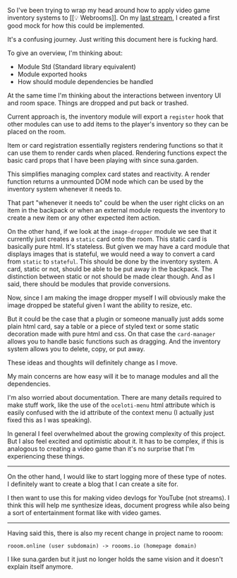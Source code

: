 
So I've been trying to wrap my head around how to apply video game inventory systems to [[💡 Webrooms]]. On my [last stream](https://www.youtube.com/watch?v=whB1y3yhkmg), I created a first good mock for how this could be implemented.

It's a confusing journey. Just writing this document here is fucking hard.

To give an overview, I'm thinking about:

- Module Std (Standard library equivalent)
- Module exported hooks
- How should module dependencies be handled

At the same time I'm thinking about the interactions between inventory UI and room space. Things are dropped and put back or trashed.

Current approach is, the inventory module will export a  `register` hook that other modules can use to add items to the player's inventory so they can be placed on the room.

Item or card registration essentially registers rendering functions so that it can use them to render cards when placed. Rendering functions expect the basic card props that I have been playing with since suna.garden.

This simplifies managing complex card states and reactivity. A render function returns a unmounted DOM node which can be used by the inventory system whenever it needs to.

That part "whenever it needs to" could be when the user right clicks on an item in the backpack or when an external module requests the inventory to create a new item or any other expected item action.

On the other hand, if we look at the `image-dropper` module we see that it currently just creates a `static` card onto the room. This static card is basically pure html. It's stateless. But given we may have a card module that displays images that is stateful, we would need a way to convert a card from `static` to `stateful`. This should be done by the inventory system. A card, static or not, should be able to be put away in the backpack. The distinction between static or not should be made clear though. And as I said, there should be modules that provide conversions.

Now, since I am making the image dropper myself I will obviously make the image dropped be stateful given I want the ability to resize, etc.

But it could be the case that a plugin or someone manually just adds some plain html card, say a table or a piece of styled text or some static decoration made with pure html and css. On that case the `card-manager` allows you to handle basic functions such as dragging. And the inventory system allows you to delete, copy, or put away.

These ideas and thoughts will definitely change as I move.

My main concerns are how easy will it be to manage modules and all the dependencies.

I'm also worried about documentation. There are many details required to make stuff work, like the use of the `oceloti-menu` html attribute which is easily confused with the id attribute of the context menu (I actually just fixed this as I was speaking).

In general I feel overwhelmed about the growing complexity of this project. But I also feel excited and optimistic about it. It has to be complex, if this is analogous to creating a video game than it's no surprise that I'm experiencing these things.

---

On the other hand, I would like to start logging more of these type of notes. I definitely want to create a blog that I can create a site for.

I then want to use this for making video devlogs for YouTube (not streams). I think this will help me synthesize ideas, document progress while also being a sort of entertainment format like with video games.

---

Having said this, there is also my recent change in project name to rooom:

```
rooom.online (user subdomain) -> roooms.io (homepage domain)
```

I like suna.garden but it just no longer holds the same vision and it doesn't explain itself anymore.